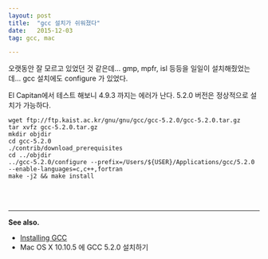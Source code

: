 ```yaml
---
layout: post
title:  "gcc 설치가 쉬워졌다"
date:   2015-12-03
tag: gcc, mac

---
```


오랫동안 잘 모르고 있었던 것 같은데... gmp, mpfr, isl 등등을 일일이 설치해줬었는데... gcc 설치에도 configure 가 있었다.

El Capitan에서 테스트 해보니 4.9.3 까지는 에러가 난다. 5.2.0 버전은 정상적으로 설치가 가능하다.


```
wget ftp://ftp.kaist.ac.kr/gnu/gnu/gcc/gcc-5.2.0/gcc-5.2.0.tar.gz
tar xvfz gcc-5.2.0.tar.gz
mkdir objdir
cd gcc-5.2.0
./contrib/download_prerequisites
cd ../objdir
../gcc-5.2.0/configure --prefix=/Users/${USER}/Applications/gcc/5.2.0 --enable-languages=c,c++,fortran
make -j2 && make install
```
<br><br>

---
**See also.**

- [Installing GCC](https://gcc.gnu.org/wiki/InstallingGCC)
- Mac OS X 10.10.5 에 GCC 5.2.0 설치하기